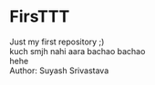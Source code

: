 # FirsTTT
Just my first repository ;)
<br>
kuch smjh nahi aara
bachao bachao
<br>
hehe
<br>
Author: Suyash Srivastava
